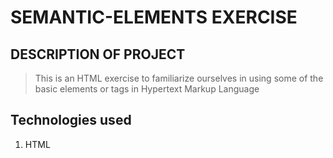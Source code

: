 # SEMANTIC-ELEMENTS EXERCISE
## DESCRIPTION OF PROJECT
>This is an HTML exercise to familiarize ourselves in using some of the basic elements or tags in Hypertext Markup Language


## Technologies used
1. HTML
